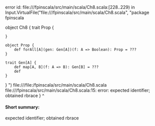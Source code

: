 error id: file://<WORKSPACE>/fpinscala/src/main/scala/Ch8.scala:[228..229) in Input.VirtualFile("file://<WORKSPACE>/fpinscala/src/main/scala/Ch8.scala", "package fpinscala

object Ch8 {
    trait Prop {

    }

    object Prop {
        def forAll[A](gen: Gen[A])(f: A => Boolean): Prop = ???
    }

    trait Gen[A] {
        def map[A, B](f: A => B): Gen[B] = ???
        def
    }

}
")
file://<WORKSPACE>/file:<WORKSPACE>/fpinscala/src/main/scala/Ch8.scala
file://<WORKSPACE>/fpinscala/src/main/scala/Ch8.scala:15: error: expected identifier; obtained rbrace
    }
    ^
#### Short summary: 

expected identifier; obtained rbrace